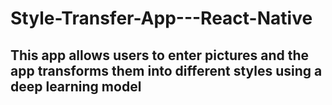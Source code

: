 # Style-Transfer-App---React-Native

This app allows users to enter pictures and the app transforms them into different styles using a deep learning model 
----------------------------------------------------------------------------------------------------------------------
